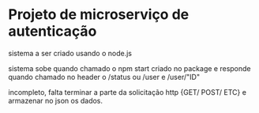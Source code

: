 # Projeto de microserviço de autenticação 

sistema a ser criado usando o node.js 

sistema sobe quando chamado o npm start criado no package e responde quando chamado no header o /status ou /user e /user/"ID"


incompleto, falta terminar a parte da solicitação http {GET/ POST/ ETC} e armazenar no json os dados.
